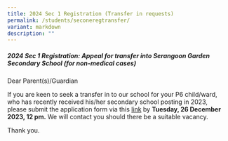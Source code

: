```yaml
---
title: 2024 Sec 1 Registration (Transfer in requests)
permalink: /students/seconeregtransfer/
variant: markdown
description: ""
---
```

##### 2024 Sec 1 Registration: Appeal for transfer into Serangoon Garden Secondary School (for non-medical cases)

Dear Parent(s)/Guardian 

If you are keen to seek a transfer in to our school for your P6 child/ward, who has recently received his/her secondary school posting in 2023, please submit the application form via this [link](https://go.gov.sg/s1appealsgss) by **Tuesday, 26 December 2023, 12 pm.** We will contact you should there be a suitable vacancy.

Thank you.